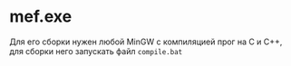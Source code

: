 # mef.exe
Для его сборки нужен любой MinGW с компиляцией прог на C и C++, для сборки него запускать файл <code>compile.bat</code>
